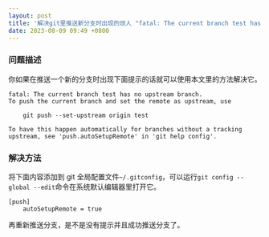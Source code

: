 ```yaml
---
layout: post
title: '解决git里推送新分支时出现的烦人 "fatal: The current branch test has no upstream branch"提示'
date: 2023-08-09 09:49 +0800
---
```

### 问题描述
你如果在推送一个新的分支时出现下面提示的话就可以使用本文里的方法解决它。

```
fatal: The current branch test has no upstream branch.
To push the current branch and set the remote as upstream, use

    git push --set-upstream origin test

To have this happen automatically for branches without a tracking
upstream, see 'push.autoSetupRemote' in 'git help config'.
```
### 解决方法
将下面内容添加到 git 全局配置文件`~/.gitconfig`，可以运行`git config --global --edit`命令在系统默认编辑器里打开它。
```
[push]
	autoSetupRemote = true

```
再重新推送分支，是不是没有提示并且成功推送分支了。
